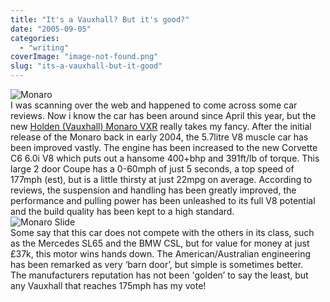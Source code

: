 ```yaml
---
title: "It's a Vauxhall? But it's good?"
date: "2005-09-05"
categories: 
  - "writing"
coverImage: "image-not-found.png"
slug: "its-a-vauxhall-but-it-good"
---
```


![Monaro](images/monarovxr05.jpg-thumb_140_105.jpg)  
I was scanning over the web and happened to come across some car reviews. Now i know the car has been around since April this year, but the new [Holden (Vauxhall) Monaro VXR](http://vauxhall.co.uk/showroom/search/summary.jhtml?brand=Monaro&trimLevel=VXR&bodyStyle=2-door%20coup%E9&vehicleType=Car&_requestid=691860) really takes my fancy. After the initial release of the Monaro back in early 2004, the 5.7litre V8 muscle car has been improved vastly. The engine has been increased to the new Corvette C6 6.0i V8 which puts out a hansome 400+bhp and 391ft/lb of torque. This large 2 door Coupe has a 0-60mph of just 5 seconds, a top speed of 177mph (est), but is a little thirsty at just 22mpg on average. According to reviews, the suspension and handling has been greatly improved, the performance and pulling power has been unleashed to its full V8 potential and the build quality has been kept to a high standard.  
![Monaro Slide](images/monaro2.jpg-thumb_140_105.jpg)  
Some say that this car does not compete with the others in its class, such as the Mercedes SL65 and the BMW CSL, but for value for money at just £37k, this motor wins hands down. The American/Australian engineering has been remarked as very ‘barn door’, but simple is sometimes better.  
The manufacturers reputation has not been 'golden’ to say the least, but any Vauxhall that reaches 175mph has my vote!
